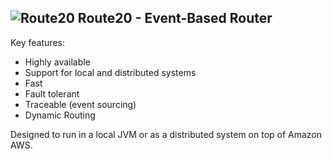![Route20](/route20.jpg)
Route20 - Event-Based Router
----------------------------------------
Key features:
* Highly available
* Support for local and distributed systems
* Fast
* Fault tolerant
* Traceable (event sourcing)
* Dynamic Routing

Designed to run in a local JVM or as a distributed system on top of Amazon AWS.
